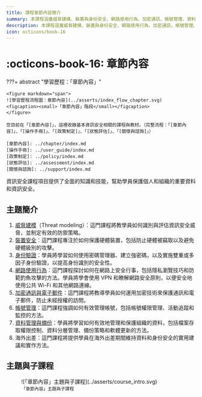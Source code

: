 ```yaml
---
title: 課程章節內容簡介
summary: 本課程涵蓋威脅建模、裝置與身份安全、網路使用行為、加密通訊、帳號管理、資料管理與備份，以及海外出差安全等主題，全面提升資訊安全技能，幫助學員保護個人和組織的重要資料和資訊安全。
description: 本課程涵蓋威脅建模、裝置與身份安全、網路使用行為、加密通訊、帳號管理、資料管理與備份，以及海外出差安全等主題，全面提升資訊安全技能，幫助學員保護個人和組織的重要資料和資訊安全。
icon: octicons/book-16
---
```


# :octicons-book-16: 章節內容

???+ abstract "學習歷程：「章節內容」"

    <figure markdown="span">
    ![學習歷程流程圖：章節內容](../asserts/index_flow_chapter.svg)
    <figcaption><small>「章節內容」階段</small></figcaption>
    </figure>

    您目前在「[章節內容]」，這裡收錄基本資訊安全相關的課程與教材。（完整流程：「[章節內容]」、「[操作手冊]」、「[政策制定]」、「[狀態評估]」、「[關懷與諮詢]」）

    [章節內容]: ../chapter/index.md
    [操作手冊]: ../user_guide/index.md
    [政策制定]: ../policy/index.md
    [狀態評估]: ../assessment/index.md
    [關懷與諮詢]: ../support/index.md

資訊安全課程項目提供了全面的知識和技能，幫助學員保護個人和組織的重要資料和資訊安全。

## 主題簡介

1. [威脅建模](./threat_modeling_class.md)（Threat modeling）：這門課程將教學員如何識別與評估資訊安全威脅，並制定有效的防禦策略。
2. [裝置安全](./devices.md)：這門課程專注於如何保護硬體裝置，包括防止硬體被竊取以及避免硬體級別的攻擊。
3. [身份驗證](./profile/index.md)：學員將學習如何使用密碼管理器、建立強密碼，以及實施雙重或多因子身份驗證，以提高身份識別的安全性。
4. [網路使用行為](./network/index.md)：這門課程探討如何在網路上安全行事，包括隱私瀏覽技巧和防範釣魚攻擊的方法。學員將學會使用 VPN 和瞭解網路安全原則，以便安全地使用公共 Wi-Fi 和其他網路連線。
5. [加密通訊與電子郵件](./e2ee/index.md)：這門課程將教導學員如何運用加密技術來保護通訊和電子郵件，防止未經授權的訪問。
6. [帳號管理](./account/index.md)：這門課程強調如何有效管理帳號，包括帳號權限管理、活動追蹤和監控的方法。
7. [資料管理與備份](./files_management/index.md)：學員將學習如何有效地管理和保護組織的資料，包括檔案存取權限控制、資料分層管理、備份策略和軟體更新的方法。
8. 海外出差：這門課程將提供學員在海外出差期間維持資料和身份安全的實用建議和實作方法。

## 主題與子課程

<figure markdown="span">
  ![「章節內容」主題與子課程](../asserts/course_intro.svg)
  <figcaption><small>「章節內容」主題與子課程</small></figcaption>
</figure>

